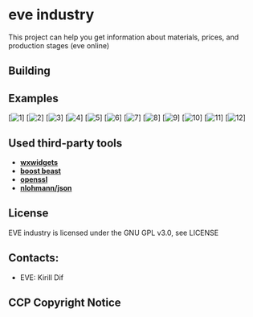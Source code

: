 # eve industry

This project can help you get information about materials, prices, and production stages (eve online)

## Building


## Examples

[![1](docs/examples/example_01.png)]
[![2](docs/examples/example_02.png)]
[![3](docs/examples/example_03.png)]
[![4](docs/examples/example_04.png)]
[![5](docs/examples/example_05.png)]
[![6](docs/examples/example_06.png)]
[![7](docs/examples/example_07.png)]
[![8](docs/examples/example_08.png)]
[![9](docs/examples/example_09.png)]
[![10](docs/examples/example_10.png)]
[![11](docs/examples/example_11.png)]
[![12](docs/examples/example_12.png)]

## Used third-party tools
- [**wxwidgets**](https://github.com/wxWidgets/wxWidgets)
- [**boost beast**](https://github.com/boostorg/boost)
- [**openssl**](https://github.com/openssl/openssl)
- [**nlohmann/json**](https://github.com/nlohmann/json)

## License

EVE industry is licensed under the GNU GPL v3.0, see LICENSE

## Contacts:

* EVE: Kirill Dif

## CCP Copyright Notice